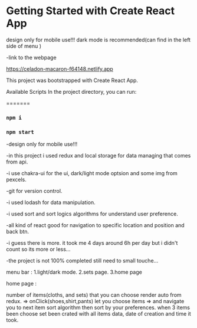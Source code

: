 # Getting Started with Create React App
 design only for mobile use!!! dark mode is recommended(can find in the left side of menu ) 

-link to the webpage

https://celadon-macaron-f64148.netlify.app

This project was bootstrapped with Create React App.

Available Scripts
In the project directory, you can run:

=======
### `npm i`
### `npm start`

-design only for mobile use!!!

-in this project i used redux and local storage for data managing that comes from api.

-i use chakra-ui for the ui, dark/light mode optsion and some img from pexcels.

-git for version control.

-i used lodash for data manipulation.

-i used sort and sort logics algorithms for understand user preference.

-all kind of react good for navigation to specific location and position and back btn.

-i guess there is more. it took me 4 days around 6h per day but i didn't count so its more or less...

-the project is not 100% completed still need to small touche...

menu bar : 1.light/dark mode. 2.sets page. 3.home page

home page :

number of items(cloths, and sets) that you can choose render auto from redux. => onClick(shoes,shirt,pants) let you choose items => and navigate you to next item sort algorithm then sort by your preferences. when 3 items been choose set been crated with all items data, date of creation and time it took.
